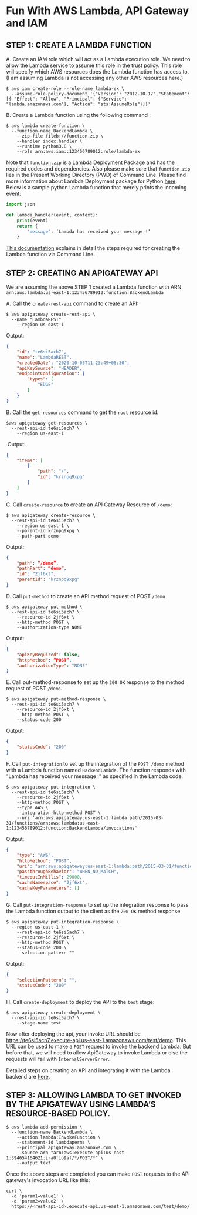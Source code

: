 #  Fun With AWS Lambda, API Gateway and IAM

## STEP 1: CREATE A LAMBDA FUNCTION

A. Create an IAM role which will act as a Lambda execution role.
We need to allow the Lambda service to assume this role in the trust policy.
This role will specify which AWS resources does the Lambda function has access to.
(I am assuming Lambda is not accessing any other AWS resources here.)

```script
$ aws iam create-role --role-name lambda-ex \
  --assume-role-policy-document '{"Version": "2012-10-17","Statement": [{ "Effect": "Allow", "Principal": {"Service": "lambda.amazonaws.com"}, "Action": "sts:AssumeRole"}]}'
```

B. Create a Lambda function using the following command :

```
$ aws lambda create-function \
  --function-name BackendLambda \
	--zip-file fileb://function.zip \
	--handler index.handler \
	--runtime python3.8 \
	--role arn:aws:iam::123456789012:role/lambda-ex
```

Note that `function.zip` is a Lambda Deployment Package and has the required codes and dependencies.
Also please make sure that `function.zip` lies in the Present Working Directory (PWD) of Command Line.
Please find more information about Lambda Deployment package for Python [here](https://docs.aws.amazon.com/lambda/latest/dg/python-package.html).
Below is a sample python Lambda function that merely prints the incoming event:

```python
import json

def lambda_handler(event, context):
    print(event)
    return {
        'message': ‘Lambda has received your message !’
    }
```

[This documentation](https://docs.aws.amazon.com/lambda/latest/dg/gettingstarted-awscli.html)
explains in detail the steps required for creating the Lambda function via Command Line.


## STEP 2: CREATING AN APIGATEWAY API

We are assuming the above STEP 1 created a Lambda function with ARN `arn:aws:lambda:us-east-1:123456789012:function:BackendLambda`

A.  Call the `create-rest-api` command to create an API:
```script
$ aws apigateway create-rest-api \
  --name "LambdaREST"
	--region us-east-1
```

Output:
```json
{
    "id": "te6si5ach7",
    "name": "LambdaREST",
    "createdDate": "2020-10-05T11:23:49+05:30",
    "apiKeySource": "HEADER",
    "endpointConfiguration": {
        "types": [
            "EDGE"
        ]
    }
}
```

B. Call the `get-resources` command to get the `root` resource id:
```script
$aws apigateway get-resources \
  --rest-api-id te6si5ach7 \
	--region us-east-1
```

 Output:

```json
{
    "items": [
        {
            "path": "/",
            "id": "krznpq9xpg"
        }
    ]
}
```

C. Call `create-resource` to create an API Gateway Resource of `/demo`:
```script
$ aws apigateway create-resource \
  --rest-api-id te6si5ach7 \
	--region us-east-1 \
	--parent-id krznpq9xpg \
	--path-part demo
```

Output:

```json
{
    "path": “/demo”,
    "pathPart": “demo”,
    "id": "2jf6xt",
    "parentId": "krznpq9xpg"
}
```

D. Call `put-method` to create an API method request of POST `/demo`
```script
$ aws apigateway put-method \
  --rest-api-id te6si5ach7 \
	--resource-id 2jf6xt \
	--http-method POST \
	--authorization-type NONE
```

Output:
```json
{
    "apiKeyRequired": false,
    "httpMethod": “POST”,
    "authorizationType": "NONE"
}
```

E. Call put-method-response to set up the `200 OK` response to the method request of POST `/demo`.
```script
$ aws apigateway put-method-response \
  --rest-api-id te6si5ach7 \
	--resource-id 2jf6xt \
	--http-method POST \
	--status-code 200
```

Output:
```json
{
    "statusCode": "200"
}
```

F. Call `put-integration` to set up the integration of the `POST /demo` method with a Lambda function named `BackendLambda`.
The function responds with "Lambda has received your message !" as specified in the Lambda code.

```script
$ aws apigateway put-integration \
  --rest-api-id te6si5ach7 \
	--resource-id 2jf6xt \
	--http-method POST \
	--type AWS \
	--integration-http-method POST \
	--uri 'arn:aws:apigateway:us-east-1:lambda:path/2015-03-31/functions/arn:aws:lambda:us-east-1:123456789012:function:BackendLambda/invocations'
```

Output:
```json
{
    "type": "AWS",
    "httpMethod": "POST",
    "uri": "arn:aws:apigateway:us-east-1:lambda:path/2015-03-31/functions/arn:aws:lambda:us-east-1:123456789012:function:BackendLambda/invocations",
    "passthroughBehavior": "WHEN_NO_MATCH",
    "timeoutInMillis": 29000,
    "cacheNamespace": "2jf6xt",
    "cacheKeyParameters": []
}
```

G. Call `put-integration-response` to set up the integration response to pass the Lambda function output to the client as the `200 OK` method response
```script
$ aws apigateway put-integration-response \
  --region us-east-1 \
	--rest-api-id te6si5ach7 \
	--resource-id 2jf6xt \
	--http-method POST \
	--status-code 200 \
	--selection-pattern ""
```

Output:
```json
{
    "selectionPattern": "",
    "statusCode": "200"
}
```

H. Call `create-deployment` to deploy the API to the `test` stage:
```script
$ aws apigateway create-deployment \
  --rest-api-id te6si5ach7 \
	--stage-name test
```

Now after deploying the api, your invoke URL should be
https://te6si5ach7.execute-api.us-east-1.amazonaws.com/test/demo.
This URL can be used to make a `POST` request to invoke the backend Lambda.
But before that, we will need to allow ApiGateway to invoke Lambda or else the requests will fail with `InternalServerError`.

Detailed steps on creating an API and integrating it with the Lambda backend are
[here](https://docs.aws.amazon.com/apigateway/latest/developerguide/set-up-lambda-custom-integrations.html). 

## STEP 3: ALLOWING LAMBDA TO GET INVOKED BY THE APIGATEWAY USING LAMBDA’S RESOURCE-BASED POLICY.
```script
$ aws lambda add-permission \
  --function-name BackendLambda \
	--action lambda:InvokeFunction \
	--statement-id lambdaperms \
	--principal apigateway.amazonaws.com \
	--source-arn "arn:aws:execute-api:us-east-1:394654164621:ira0fio9af/*/POST/*" \
	--output text
```

Once the above steps are completed you can make `POST` requests to the API gateway's invocation URL like this:
```
curl \
  -d 'param1=value1' \
  -d 'param2=value2' \
  https://<rest-api-id>.execute-api.us-east-1.amazonaws.com/test/demo/
```
